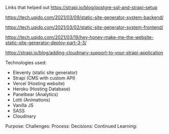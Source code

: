 Links that helped out
https://strapi.io/blog/postgre-sql-and-strapi-setup

https://tech.uqido.com/2021/03/09/static-site-generator-system-backend/

https://tech.uqido.com/2021/03/02/static-site-generator-system-frontend/

https://tech.uqido.com/2021/03/19/hey-honey-make-me-the-website-static-site-generator-deploy-part-3-3/

https://strapi.io/blog/adding-cloudinary-support-to-your-strapi-application

Technologies used:

- Eleventy (static site generator)
- Strapi (CMS with custom API)
- Vercel (Hosting website)
- Heroku (Hosting Database)
- Panelbear (Analytics)
- Lotti (Animations)
- Vanilla JS
- SASS
- Cloudinary

Purpose:
Challenges:
Process:
Decisions:
Continued Learning:
